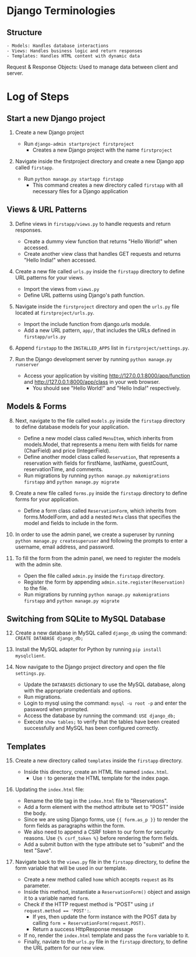 # Django Terminologies

## Structure
    - Models: Handles database interactions
    - Views: Handles business logic and return responses
    - Templates: Handles HTML content with dynamic data

Request & Response Objects: Used to manage data between client and server.



# Log of Steps


## Start a new Django project

1. Create a new Django project
    - Run `django-admin startproject firstproject`
        - Creates a new Django project with the name `firstproject`

2. Navigate inside the firstproject directory and create a new Django app called `firstapp`.
    - Run `python manage.py startapp firstapp`
        - This command creates a new directory called `firstapp` with all necessary files for a Django application

## Views & URL Patterns

3. Define views in `firstapp/views.py` to handle requests and return responses.
    - Create a dummy view function that returns "Hello World!" when accessed.
    - Create another view class that handles GET requests and returns "Hello India!" when accessed.

4. Create a new file called `urls.py` inside the `firstapp` directory to define URL patterns for your views.
    - Import the views from `views.py`
    - Define URL patterns using Django's path function.

5. Navigate inside the `firstproject` directory and open the `urls.py` file located at `firstproject/urls.py`.
    - Import the include function from django.urls module.
    - Add a new URL pattern, `app/`, that includes the URLs defined in `firstapp/urls.py`

6. Append `firstapp` to the `INSTALLED_APPS` list in `firstproject/settings.py`.

7. Run the Django development server by running `python manage.py runserver`
    - Access your application by visiting http://127.0.0.1:8000/app/function and http://127.0.0.1:8000/app/class in your web browser.
        - You should see "Hello World!" and "Hello India!" respectively.


## Models & Forms

8. Next, navigate to the file called `models.py` inside the `firstapp` directory to define database models for your application.
    - Define a new model class called `MenuItem`, which inherits from models.Model, that represents a menu item with fields for name (CharField) and price (IntegerField).
    - Define another model class called `Reservation`, that represents a reservation with fields for firstName, lastName, guestCount, reservationTime, and comments.
    - Run migrations by running `python manage.py makemigrations firstapp` and `python manage.py migrate`

9. Create a new file called `forms.py` inside the `firstapp` directory to define forms for your application.
    - Define a form class called `ReservationForm`, which inherits from forms.ModelForm, and add a nested `Meta` class that specifies the model and fields to include in the form.

10. In order to use the admin panel, we create a superuser by running `python manage.py createsuperuser` and following the prompts to enter a username, email address, and password.

11. To fill the form from the admin panel, we need to register the models with the admin site.
    - Open the file called `admin.py` inside the `firstapp` directory.
    - Register the form by appending `admin.site.register(Reservation)` to the file.
    - Run migrations by running `python manage.py makemigrations firstapp` and `python manage.py migrate`


## Switching from SQLite to MySQL Database

12. Create a new database in MySQL called `django_db` using the command: `CREATE DATABASE django_db;`

13. Install the MySQL adapter for Python by running `pip install mysqlclient`.

14. Now navigate to the Django project directory and open the file `settings.py`.
    - Update the `DATABASES` dictionary to use the MySQL database, along with the appropriate credentials and options.
    - Run migrations.
    - Login to mysql using the command: `mysql -u root -p` and enter the password when prompted.
    - Access the database by running the command: `USE django_db;`
    - Execute `show tables;` to verify that the tables have been created successfully and MySQL has been configured correctly.


## Templates

15. Create a new directory called `templates` inside the `firstapp` directory.
    - Inside this directory, create an HTML file named `index.html`.
        - Use `!` to generate the HTML template for the index page.

16. Updating the `index.html` file:
    - Rename the title tag in the `index.html` file to "Reservations".
    - Add a form element with the method attribute set to "POST" inside the body.
    - Since we are using Django forms, use `{{ form.as_p }}` to render the form fields as paragraphs within the form.
    - We also need to append a CSRF token to our form for security reasons. Use `{% csrf_token %}` before rendering the form fields.
    - Add a submit button with the type attribute set to "submit" and the text "Save".

17. Navigate back to the `views.py` file in the `firstapp` directory, to define the form variable that will be used in our template.
    - Create a new method called `home` which accepts `request` as its parameter.
    - Inside this method, instantiate a `ReservationForm()` object and assign it to a variable named `form`.
    - Check if the HTTP request method is "POST" using `if request.method == 'POST':`.
        - If yes, then update the form instance with the POST data by calling `form = ReservationForm(request.POST)`.
        - Return a success HttpResponse message
    - If no, render the `index.html` template and pass the `form` variable to it.
    - Finally, naviate to the `urls.py` file in the `firstapp` directory, to define the URL pattern for our new view.